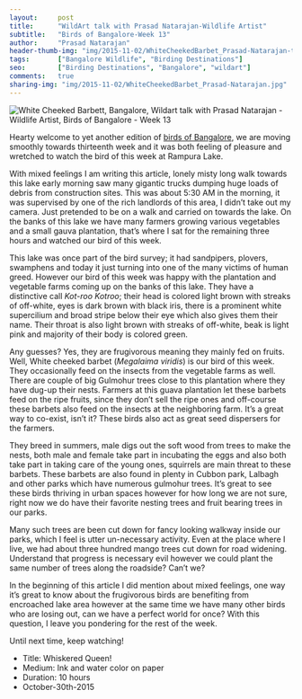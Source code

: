 ```yaml
---
layout:     post
title:      "WildArt talk with Prasad Natarajan-Wildlife Artist"
subtitle:   "Birds of Bangalore-Week 13"
author:     "Prasad Natarajan"
header-thumb-img: "img/2015-11-02/WhiteCheekedBarbet_Prasad-Natarajan-thumb.jpg"
tags:       ["Bangalore Wildlife", "Birding Destinations"]
seo: 		["Birding Destinations", "Bangalore", "wildart"]
comments:   true
sharing-img: "img/2015-11-02/WhiteCheekedBarbet_Prasad-Natarajan.jpg"
---
```



<img src="{{ site.baseurl }}/img/2015-11-02/WhiteCheekedBarbet_Prasad-Natarajan.jpg" alt="White Cheeked Barbett, Bangalore, Wildart talk with Prasad Natarajan - Wildlife Artist, Birds of Bangalore - Week 13">

<p>
Hearty welcome to yet another edition of <a href="{{ site.baseurl }}/wildart" target="_blank">birds of Bangalore</a>, we are moving smoothly towards thirteenth week and it was both feeling of pleasure and wretched to watch the bird of this week at Rampura Lake.
</p>

<p>
With mixed feelings I am writing this article, lonely misty long walk towards this lake early morning saw many gigantic trucks dumping huge loads of debris from construction sites. This was about 5:30 AM in the morning, it was supervised by one of the rich landlords of this area, I didn’t take out my camera. Just pretended to be on a walk and carried on towards the lake. On the banks of this lake we have many farmers growing various vegetables and a small gauva plantation, that’s where I sat for the remaining three hours and watched our bird of this week.
</p>

<p>
This lake was once part of the bird survey; it had sandpipers, plovers, swamphens and today it just turning into one of the many victims of human greed. However our bird of this week was happy with the plantation and vegetable farms coming up on the banks of this lake. They have a distinctive call <em>Kot-roo Kotroo</em>; their head is colored light brown with streaks of off-white, eyes is dark brown with black iris, there is a prominent white supercilium and broad stripe below their eye which also gives them their name. Their throat is also light brown with streaks of off-white, beak is light pink and majority of their body is colored green. 
</p>

<p>
Any guesses? Yes, they are frugivorous meaning they mainly fed on fruits. Well, White cheeked barbet (<em>Megalaima viridis</em>) is our bird of this week. They occasionally feed on the insects from the vegetable farms as well. There are couple of big Gulmohur trees close to this plantation where they have dug-up their nests. Farmers at this guava plantation let these barbets feed on the ripe fruits, since they don’t sell the ripe ones and off-course these barbets also feed on the insects at the neighboring farm. It’s a great way to co-exist, isn’t it? These birds also act as great seed dispersers for the farmers. 
</p>

<p>
They breed in summers, male digs out the soft wood from trees to make the nests, both male and female take part in incubating the eggs and also both take part in taking care of the young ones, squirrels are main threat to these barbets. These barbets are also found in plenty in Cubbon park, Lalbagh and other parks which have numerous gulmohur trees. It’s great to see these birds thriving in urban spaces however for how long we are not sure, right now we do have their favorite nesting trees and fruit bearing trees in our parks. 
</p>

<p>
Many such trees are been cut down for fancy looking walkway inside our parks, which I feel is utter un-necessary activity. Even at the place where I live, we had about three hundred mango trees cut down for road widening. Understand that progress is necessary evil however we could plant the same number of trees along the roadside? Can’t we?   
</p>

<p>
In the beginning of this article I did mention about mixed feelings, one way it’s great to know about the frugivorous birds are benefiting from encroached lake area however at the same time we have many other birds who are losing out, can we have a perfect world for once?  With this question, I leave you pondering for the rest of the week.
</p>

<p>Until next time, keep watching!</p>

<p>
	<ul>
		 <li>Title: Whiskered Queen!</li>
		 <li>Medium: Ink and water color on paper</li>
		 <li>Duration: 10 hours</li>
		 <li>October-30th-2015</li>
 	</ul>
</p>

